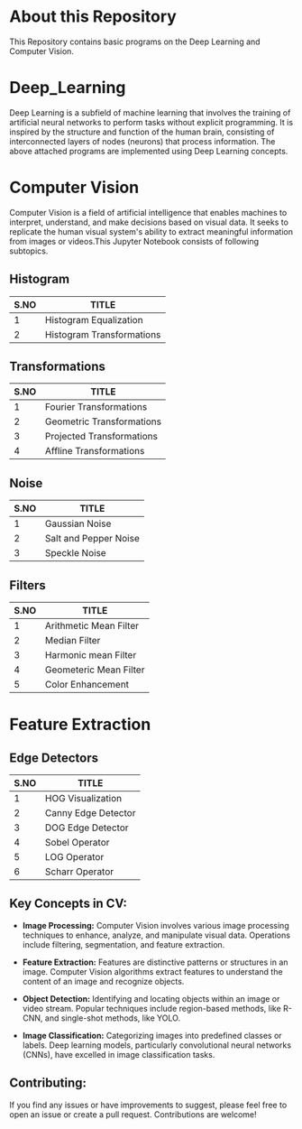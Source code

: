 # About this Repository
This Repository contains basic programs on the Deep Learning and Computer Vision.

# Deep_Learning
Deep Learning is a subfield of machine learning that involves the training of artificial neural networks to perform tasks without explicit programming. It is inspired by the structure and function of the human brain, consisting of interconnected layers of nodes (neurons) that process information. The above attached programs are implemented using Deep Learning concepts.

# Computer Vision
Computer Vision is a field of artificial intelligence that enables machines to interpret, understand, and make decisions based on visual data. It seeks to replicate the human visual system's ability to extract meaningful information from images or videos.This Jupyter Notebook consists of following subtopics. 

## Histogram
| S.NO | TITLE | 
|------|----------|
| 1 | Histogram Equalization |
| 2 | Histogram Transformations |

## Transformations
| S.NO | TITLE | 
|------|----------|
| 1 | Fourier Transformations |
| 2 | Geometric Transformations |
| 3 | Projected Transformations |
| 4 | Affline Transformations |

## Noise
| S.NO | TITLE | 
|------|----------|
| 1 | Gaussian Noise |
| 2 | Salt and Pepper Noise |
| 3 | Speckle Noise |

## Filters
| S.NO | TITLE | 
|------|----------|
| 1 | Arithmetic Mean Filter |
| 2 | Median Filter |
| 3 | Harmonic mean Filter |
| 4 | Geometeric Mean Filter |
| 5 | Color Enhancement |

# Feature Extraction

## Edge Detectors
| S.NO | TITLE | 
|------|----------|
| 1 | HOG Visualization |
| 2 | Canny Edge Detector |
| 3 | DOG Edge Detector |
| 4 | Sobel Operator |
| 5 | LOG Operator |
| 6 | Scharr Operator |

## Key Concepts in CV:

* __Image Processing:__ Computer Vision involves various image processing techniques to enhance, analyze, and manipulate visual data. Operations include filtering, segmentation, and feature extraction. 

* __Feature Extraction:__ Features are distinctive patterns or structures in an image. Computer Vision algorithms extract features to understand the content of an image and recognize objects. 

* __Object Detection:__ Identifying and locating objects within an image or video stream. Popular techniques include region-based methods, like R-CNN, and single-shot methods, like YOLO. 

* __Image Classification:__ Categorizing images into predefined classes or labels. Deep learning models, particularly convolutional neural networks (CNNs), have excelled in image classification tasks. 

## Contributing:
If you find any issues or have improvements to suggest, please feel free to open an issue or create a pull request. Contributions are welcome!

